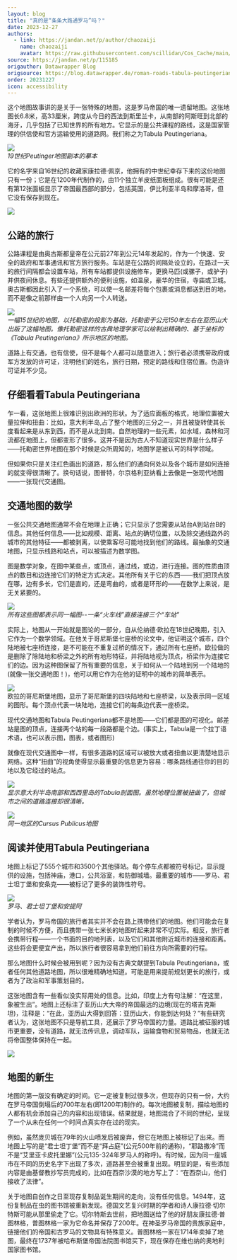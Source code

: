 ```yaml
---
layout: blog
title: "真的是“条条大路通罗马”吗？"
date: 2023-12-27
authors:
  - link: https://jandan.net/p/author/chaozaiji
    name: chaozaiji
    avatar: https://raw.githubusercontent.com/scillidan/Cos_Cache/main/avater/jin.png
source: https://jandan.net/p/115185
origauthor: Datawrapper Blog
origsource: https://blog.datawrapper.de/roman-roads-tabula-peutingeriana/
order: 20231227
icon: accessibility
---
```


这个地图故事讲的是关于一张特殊的地图，这是罗马帝国的唯一遗留地图。这张地图长6.8米，高33厘米，跨度从今日的西法到斯里兰卡，从南部的阿斯旺到北部的海牙，几乎包括了已知世界的所有地方。它显示的是公共课程的路线，这是国家管理的供信使和官方运输使用的道路网。我们称之为Tabula Peutingeriana。

![](media/115185_01.jpg)  
_19世纪Peutinger地图副本的摹本_

它的名字来自16世纪的收藏家康拉德·佩京，他拥有的中世纪幸存下来的这份地图只有一份；它是在1200年代制作的，由11个独立羊皮纸面板组成。很有可能是还有第12张面板显示了帝国最西部的部分，包括英国，伊比利亚半岛和摩洛哥，但它没有保存到现在。

![](media/115185_02.jpg)

## 公路的旅行

公路课程是由奥古斯都皇帝在公元前27年到公元14年发起的，作为一个快速、安全的政府和军事通讯和官方旅行服务。车站是在公路的间隔处设立的，在路过一天的旅行间隔都会设置车站，所有车站都提供设施修车，更换马匹(或骡子，或驴子)并供夜间休息。有些还提供额外的便利设施，如温泉，豪华的住宿，寺庙或卫城。奥古斯都因此引入了一个系统，可以使一名邮差将每个包裹或消息都送到目的地，而不是像之前那样由一个人向另一个人转送。

![](media/115185_03.jpg)  
_一幅15世纪的地图，以托勒密的投影为基础，托勒密于公元150年左右在亚历山大出版了这幅地图。像托勒密这样的古典地理学家可以绘制出精确的、基于坐标的《Tabula Peutingeriana》所示地区的地图。_

道路上有交通，也有信使，但不是每个人都可以随意进入；旅行者必须携带政府或军方发放的许可证，注明他们的姓名，旅行日期，预定的路线和住宿位置。伪造许可证并不少见。

## 仔细看看Tabula Peutingeriana

乍一看，这张地图上很难识别出欧洲的形状。为了适应面板的格式，地理位置被大量拉伸和扭曲：比如，意大利半岛,占了整个地图的三分之一，并且被旋转使其长度看起来是从东到西，而不是从北到南。自然地理的一些元素，如水域，森林和河流都在地图上，但都变形了很多。这并不是因为古人不知道现实世界是什么样子——托勒密世界地图在那个时候是众所周知的，地图学是被认可的科学领域。

但如果你只是关注红色画出的道路，那么他们的通向何处以及各个城市是如何连接的就变得很清晰了。换句话说，图普特，尔京格利亚纳看上去像是一张现代地图——一张现代交通图。

## 交通地图的数学

一张公共交通地图通常不会在地理上正确；它只显示了您需要从站台A到站台B的信息。其他任何信息——比如规模、距离、站点的确切位置，以及除交通线路外的城市的其他特征——都被剥离，以使乘客尽可能地找到他们的路线。最抽象的交通地图，只显示线路和站点，可以被描述为数学图。

图是数学对象，在图中某些点，或顶点，通过线，或边，进行连接。图的性质由顶点的数目和边连接它们的特定方式决定。其他所有关于它的东西——我们把顶点放在哪，边有多长，它们是直的，还是弯曲的，或者是环形的——在数学上来说，是无关紧要的。

![](media/115185_04.jpg)  
_所有这些图都表示同一幅图--一条“火车线”直接连接三个“车站”_

实际上，地图从一开始就是图论的一部分，自从伦纳德·欧拉在18世纪晚期，引入它作为一个数学领域。在他关于哥尼斯堡七座桥的论文中，他证明这个城市，四个陆地被七座桥连接，是不可能在不重复过桥的情况下，通过所有七座桥。欧拉做的是删除了除陆地和桥梁之外的所有地形特征，并将陆地视为顶点，桥梁作为连接它们的边。因为这种图保留了所有重要的信息，关于如何从一个陆地到另一个陆地的(就像一张交通地图！)，他可以用它作为在他的证明中的城市的简单表示。

![](media/115185_05.jpg)  
欧拉的哥尼斯堡地图，显示了哥尼斯堡的四块陆地和七座桥梁，以及表示同一区域的图形。每个顶点代表一块陆地，连接它们的每条边代表一座桥梁。

现代交通地图和Tabula Peutingeriana都不是地图——它们都是图的可视化。邮差站是图的顶点，连接两个站的每一段路都是个边。(事实上，Tabula是一个拉丁语术语，也可以表示图，图表，或者图形)

就像在现代交通图中一样，有很多道路的区域可以被放大或者扭曲以更清楚地显示网络。这种“扭曲”的视角使得显示最重要的信息更为容易：哪条路线通往你的目的地以及它经过的站点。

![](media/115185_06.jpg)  
_显示意大利半岛南部和西西里岛的Tabula剖面图。虽然地理位置被扭曲了，但城市之间的道路连接却很清晰。_

![](media/115185_07.jpg)  
_同一地区的Cursus Publicus地图_

## 阅读并使用Tabula Peutingeriana

地图上标记了555个城市和3500个其他驿站。每个停车点都被符号标记，显示提供的设施，包括神庙，港口，公共浴室，和防御城墙。最重要的城市——罗马、君士坦丁堡和安条克——被标记了更多的装饰性符号。

![](media/115185_08.jpg)  
_罗马、君士坦丁堡和安提阿_

学者认为，罗马帝国的旅行者其实并不会在路上携带他们的地图。他们可能会在复制的时候不方便，而且携带一张七米长的地图听起来非常不切实际。相反，旅行者会携带行程——一个书面的目的地列表，以及它们和其他附近城市的连接和距离。这些将会更便宜产出，所以旅行者很容易拿到他们前往方向所需要的行程。

那么地图什么时候会被用到呢？因为没有古典文献提到Tabula Peutingeriana，或者任何其他道路地图，所以很难精确地知道。可能是用来提前规划更长的旅行，或者为了政治和军事策划目的。

这张地图含有一些看似没实际用处的信息。比如，印度上方有句注解：“在这里，象被生出”。地图上还标注了亚历山大大帝的帝国最远的边境(现在的塔吉克斯坦)，注释是：“在此，亚历山大得到回答：亚历山大，你能到达何处？”有些研究者认为，这张地图不只是导航工具，还展示了罗马帝国的力量。道路比被征服的城市更重要，没有道路，就无法传讯息，调动军队，运输食物和贸易物品，也就无法将帝国整体保持在一起。

![](media/115185_09.jpg)

## 地图的新生

地图的第一版没有确定的时间。它一定被复制过很多次，但现存的只有一份，大约在罗马帝国倒塌后的700年左右(即1200年)制作的。每次地图被复制，描绘地图的人都有机会添加自己的内容和出现错误。结果就是，地图混合了不同的世纪，呈现了一个从未在任何一个时间点真实存在过的现实。

例如，虽然庞贝城在79年的火山喷发后被废弃，但它在地图上被标记了出来。而地图上写的是“君士坦丁堡”而不是“拜占庭”(公元500年前的通称)，“耶路撒冷”而不是“艾里亚卡皮托里娜”(公元135-324年罗马人的称呼)。有时候，因为同一座城市在不同的历史名字下出现了多次，道路甚至会被重复出现。明显的是，有些添加内容是由基督教抄写员完成的，比如在西奈沙漠的地方写上了：“在西奈山，他们接收了法律”。

关于地图自创作之日至现存复制品诞生期间的走向，没有任何信息。1494年，这份复制品在虫的图书馆被重新发现。德国文艺复兴时期的学者和诗人康拉德·切尔特斯可能从那里偷走了它。切尔特斯去世前，把地图送给了他的好朋友康拉德·普图林格，普图林格一家为它命名并保存了200年。在神圣罗马帝国的贵族家庭中，链接他们的帝国和古罗马的文物具有特殊意义。普图林格一家在1714年卖掉了地图，最终在1737年被哈布斯堡帝国法院图书馆买下，现在保存在维也纳的奥地利国家图书馆。